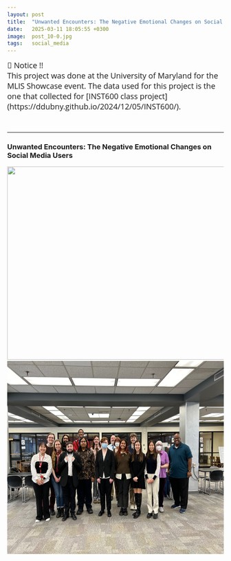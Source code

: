 ```yaml
---
layout: post
title:  "Unwanted Encounters: The Negative Emotional Changes on Social Media Users "
date:   2025-03-11 18:05:55 +0300
image:  post_10-0.jpg
tags:   social_media    
---
```



<div class="notice--gray">
   <span style="font-size: 18px; font-family: Open Sans;">
      📢 Notice !!    <br>
      This project was done at the University of Maryland for the MLIS Showcase event.
      The data used for this project is the one that collected for [INST600 class project](https://ddubny.github.io/2024/12/05/INST600/).     
   </span>
</div>

<br>
<br>


<justify>  

 </justify>

---
### Unwanted Encounters: The Negative Emotional Changes on Social Media Users

<center> <img src="/images/post_10/MLIS_poster_showcase.jpg" width="600" height="450"> </center>

<center> <img src="/images/post_10/post_10-1.jpg" width="600" height="450"> </center>